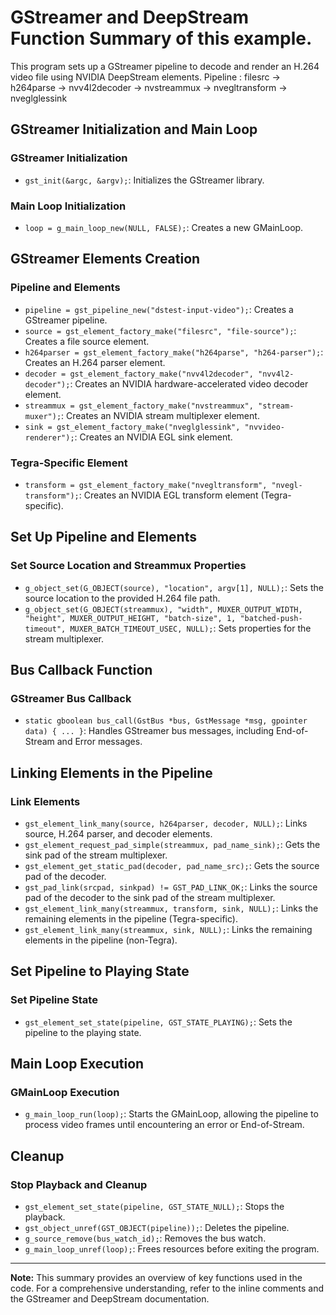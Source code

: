 
# GStreamer and DeepStream Function Summary of this example.

This program sets up a GStreamer pipeline to decode and render an H.264 video file using NVIDIA DeepStream elements.
Pipeline : filesrc -> h264parse -> nvv4l2decoder -> nvstreammux -> nvegltransform -> nveglglessink

## GStreamer Initialization and Main Loop

### GStreamer Initialization
- `gst_init(&argc, &argv);`: Initializes the GStreamer library.

### Main Loop Initialization
- `loop = g_main_loop_new(NULL, FALSE);`: Creates a new GMainLoop.

## GStreamer Elements Creation

### Pipeline and Elements
- `pipeline = gst_pipeline_new("dstest-input-video");`: Creates a GStreamer pipeline.
- `source = gst_element_factory_make("filesrc", "file-source");`: Creates a file source element.
- `h264parser = gst_element_factory_make("h264parse", "h264-parser");`: Creates an H.264 parser element.
- `decoder = gst_element_factory_make("nvv4l2decoder", "nvv4l2-decoder");`: Creates an NVIDIA hardware-accelerated video decoder element.
- `streammux = gst_element_factory_make("nvstreammux", "stream-muxer");`: Creates an NVIDIA stream multiplexer element.
- `sink = gst_element_factory_make("nveglglessink", "nvvideo-renderer");`: Creates an NVIDIA EGL sink element.

### Tegra-Specific Element
- `transform = gst_element_factory_make("nvegltransform", "nvegl-transform");`: Creates an NVIDIA EGL transform element (Tegra-specific).

## Set Up Pipeline and Elements

### Set Source Location and Streammux Properties
- `g_object_set(G_OBJECT(source), "location", argv[1], NULL);`: Sets the source location to the provided H.264 file path.
- `g_object_set(G_OBJECT(streammux), "width", MUXER_OUTPUT_WIDTH, "height", MUXER_OUTPUT_HEIGHT, "batch-size", 1, "batched-push-timeout", MUXER_BATCH_TIMEOUT_USEC, NULL);`: Sets properties for the stream multiplexer.

## Bus Callback Function

### GStreamer Bus Callback
- `static gboolean bus_call(GstBus *bus, GstMessage *msg, gpointer data) { ... }`: Handles GStreamer bus messages, including End-of-Stream and Error messages.

## Linking Elements in the Pipeline

### Link Elements
- `gst_element_link_many(source, h264parser, decoder, NULL);`: Links source, H.264 parser, and decoder elements.
- `gst_element_request_pad_simple(streammux, pad_name_sink);`: Gets the sink pad of the stream multiplexer.
- `gst_element_get_static_pad(decoder, pad_name_src);`: Gets the source pad of the decoder.
- `gst_pad_link(srcpad, sinkpad) != GST_PAD_LINK_OK;`: Links the source pad of the decoder to the sink pad of the stream multiplexer.
- `gst_element_link_many(streammux, transform, sink, NULL);`: Links the remaining elements in the pipeline (Tegra-specific).
- `gst_element_link_many(streammux, sink, NULL);`: Links the remaining elements in the pipeline (non-Tegra).

## Set Pipeline to Playing State

### Set Pipeline State
- `gst_element_set_state(pipeline, GST_STATE_PLAYING);`: Sets the pipeline to the playing state.

## Main Loop Execution

### GMainLoop Execution
- `g_main_loop_run(loop);`: Starts the GMainLoop, allowing the pipeline to process video frames until encountering an error or End-of-Stream.

## Cleanup

### Stop Playback and Cleanup
- `gst_element_set_state(pipeline, GST_STATE_NULL);`: Stops the playback.
- `gst_object_unref(GST_OBJECT(pipeline));`: Deletes the pipeline.
- `g_source_remove(bus_watch_id);`: Removes the bus watch.
- `g_main_loop_unref(loop);`: Frees resources before exiting the program.

---

**Note:** This summary provides an overview of key functions used in the code. For a comprehensive understanding, refer to the inline comments and the GStreamer and DeepStream documentation.
